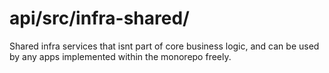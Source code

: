 # api/src/infra-shared/
Shared infra services that isnt part of core business logic, and can be used by any apps implemented within the monorepo freely.
